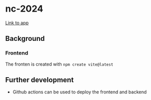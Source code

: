 # nc-2024

[Link to app](https://nc-2024-614d0.web.app/)

## Background

### Frontend
The fronten is created with `npm create vite@latest`

## Further development
* Github actions can be used to deploy the frontend and backend